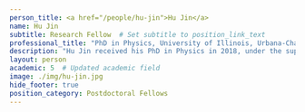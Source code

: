```yaml
---
person_title: <a href="/people/hu-jin">Hu Jin</a>
name: Hu Jin
subtitle: Research Fellow  # Set subtitle to position_link_text
professional_title: "PhD in Physics, University of Illinois, Urbana-Champaign"
description: "Hu Jin received his PhD in Physics in 2018, under the supervision of Professor Jun S. Song in the Department of Physics and Center for the Physics of Living Cells at the University of Illinois, Urbana-Champaign. During his doctoral training, Hu has conducted both computational physics research modeling chromatin structure and bioinformatics research studying stem cell and cancer biology. His PhD thesis focused on developing quantitative computational methods for unraveling the principles guiding nucleosome positioning. In the Park Lab, he is working on development and application of computational methods for integration of three-dimensional chromosomal interaction data with DNA mutation data."
layout: person
academic: 5  # Updated academic field
image: ./img/hu-jin.jpg
hide_footer: true
position_category: Postdoctoral Fellows
---
```

